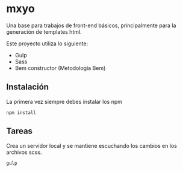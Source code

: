 # mxyo

Una base para trabajos de front-end básicos, principalmente para la generación de templates html.

Este proyecto utiliza lo siguiente:

- Gulp
- Sass
- Bem constructor (Metodología Bem)

## Instalación
La primera vez siempre debes instalar los npm

```
npm install
```

## Tareas
Crea un servidor local y se mantiene escuchando los cambios en los archivos scss.

```
gulp
```
